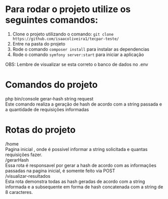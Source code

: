 # Para rodar o projeto utilize os seguintes comandos:

1. Clone o projeto utilizando o comando: `git clone https://github.com/isaacoliveira1/tecpar-teste/`<br>
2. Entre na pasta do projeto<br>
3. Rode o comando `composer install` para instalar as dependencias<br>
4. Rode o comando `symfony server:start` para iniciar a aplicação<br>

OBS: Lembre de visualizar se esta correto o banco de dados no .env<br>

# Comandos do projeto
php bin/console gerar-hash string request <br>
Este comando realiza a geração de hash de acordo com a string passada e a quantidade de requisições informadas<br>


# Rotas do projeto

/home<br>
Pagina inicial , onde é possivel informar a string solicitada e quantas requisições fazer.<br>
/gerarHash<br>
Essa rota é responsavel por gerar a hash de acordo com as informações passadas na pagina inicial, é somente feito via POST<br>
/visualizar-resultados<br>
Esta rota demonstra todas as hash geradas de acordo com a string informada e a subsequente em forma de hash concatenada com a string de 8 caracteres.
